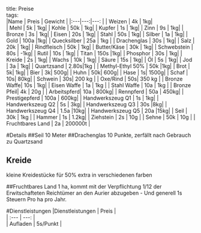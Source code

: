 title: Preise  
tags:   
|Name | Preis | Gewicht |
|:---|---:|---: |
| Weizen      | 4k |  1kg|  
| Mehl        | 5k |  1kg|
| Kohle       | 50k | 1kg|
| Kupfer      | 1s |  1kg|
| Zinn        | 9s |  1kg|
| Bronze      | 3s |  1kg|
| Eisen       | 20s | 1kg|
| Stahl       | 50s | 1kg|
| Silber      | 1a  | 1kg|
| Gold        | 100a |1kg|
| Quecksilber | 25a | 1kg |
| Drachenglas | 30s | 1kg|
| Salz        | 20k | 1kg|
| Rindfleisch | 50k | 1kg|
| Butter/Käse | 30k | 1kg|
| Schwebstein | 80s | -1kg|
| Rutil       | 10s | 1kg|
| Titan       | 150s |1kg|
| Phosphor    | 30s | 1kg|
| Kreide      | 2s |  1kg|
| Wachs       | 10k | 1kg|
| Säure       | 15s | 1kg|
| Öl          | 5s |  1kg|
| Jod         | 3a |  1kg|
| Quartzsand  | 2.80s|1kg |
| Methyl-Ethyl 50% | 50k |1kg|
| Brot        | 5k|   1kg|
| Bier        | 3k|  500g|
| Huhn        | 50k| 600g|
| Hase        | 1s| 1500g|
| Schaf       | 10s| 80kg|
| Schwein     | 30s| 200 kg |
| Oxe/Rind    | 50s| 350 kg |
| Bronze Waffe| 10s | 1kg|
| Eisen Waffe | 1a | 1kg |
| Stahl Waffe | 10a | 1kg |
| Bronze Pfeil| 4k | 20g |
| Arbeitspferd| 10a | 800kg|
| Rennpferd   | 50a |  450kg|
| Prestigepferd | 100a |  600kg|
| Handwerkszeug Q1 | 1s | 1kg|
| Handwerkszeug Q2 | 5s | 3kg|
| Handwerkszeug Q3 | 30s |8kg|
| Handwerkszeug Q4 | 1.5a |10kg|
| Handwerkszeug Q5 | 20a |15kg|
| Seil | 30k | 1kg |
| Hammer | 1s | 1.2kg|
| Ziehstein | 2s | 10g |
| Sehne | 50k | 10g |
| Fruchtbares Land | 2a |  200000t |


#Details
##Seil
10 Meter
##Drachenglas
10 Punkte, zerfällt nach Gebrauch zu Quartzsand
## Kreide
kleine Kreidestücke
für 50% extra in verschiedenen farben

##Fruchtbares Land
1 ha, kommt mit der Verpflichtung 1/12 der Erwitschafteten Reichtümer an den Aurier abzugeben - Und generell 1s Steuern Pro ha pro Jahr.   

#Dienstleistungen
|Dienstleistungen | Preis |  
| :--- | ---: |  
| Aufladen | 5s/Punkt |  
